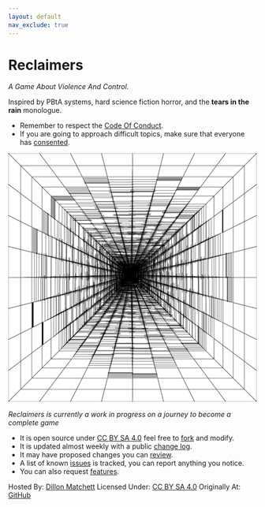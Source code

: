 ```yaml
---
layout: default
nav_exclude: true
---
```

# Reclaimers
*A Game About Violence And Control.*

Inspired by PBtA systems, hard science fiction horror, and the **tears in the rain** monologue.
* Remember to respect the [Code Of Conduct](https://github.com/bombasticSlacks/Aspirant/blob/main/CODE_OF_CONDUCT).
* If you are going to approach difficult topics, make sure that everyone has [consented](https://www.montecookgames.com/store/product/consent-in-gaming/).

![](Content/Dark-Hallway-Of-Doom.svg)

*Reclaimers is currently a work in progress on a journey to become a complete game*
* It is open source under [CC BY SA 4.0](https://github.com/bombasticSlacks/Aspirant/blob/main/LICENSE) feel free to [fork](https://github.com/bombasticSlacks/Reclaimers/fork) and modify.
* It is updated almost weekly with a public [change log](https://github.com/bombasticSlacks/Reclaimers/commits/main).
* It may have proposed changes you can [review](https://github.com/bombasticSlacks/Reclaimers/pulls).
* A list of known [issues](https://github.com/bombasticSlacks/Reclaimers/issues) is tracked, you can report anything you notice.
* You can also request [features](https://github.com/bombasticSlacks/Reclaimers/issues/new/choose).


Hosted By: [Dillon Matchett](https://github.com/bombasticSlacks) Licensed Under: [CC BY SA 4.0](https://github.com/bombasticSlacks/Aspirant/blob/main/LICENSE) Originally At: [GitHub](https://github.com/bombasticSlacks/Reclaimers) 
